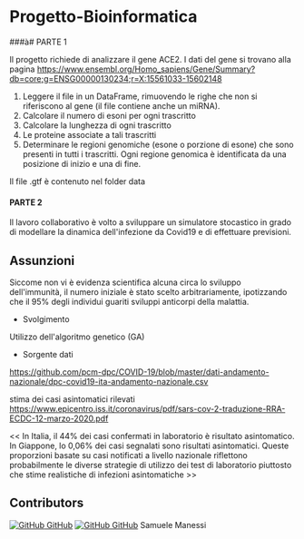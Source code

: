 # Progetto-Bioinformatica


###à# PARTE 1

Il progetto richiede di analizzare il gene ACE2. I dati del gene si trovano alla pagina https://www.ensembl.org/Homo_sapiens/Gene/Summary?db=core;g=ENSG00000130234;r=X:15561033-15602148 

1. Leggere il file in un DataFrame, rimuovendo le righe che non si riferiscono al gene (il file contiene anche un miRNA).
2. Calcolare il numero di esoni per ogni trascritto
3. Calcolare la lunghezza di ogni trascritto
4. Le proteine associate a tali trascritti
5. Determinare le regioni genomiche (esone o porzione di esone) che sono presenti in tutti i trascritti. Ogni regione genomica è identificata da una posizione di inizio e una di fine.

Il file .gtf è contenuto nel folder data 


#### PARTE 2 

Il lavoro collaborativo è volto a sviluppare un simulatore stocastico in grado di modellare la dinamica dell'infezione da Covid19 e di effettuare previsioni.

## Assunzioni
Siccome non vi è evidenza scientifica alcuna circa lo sviluppo dell'immunità, il numero iniziale è stato scelto arbitrariamente, ipotizzando che il 95% degli individui guariti sviluppi anticorpi della malattia.

- Svolgimento 

Utilizzo dell'algoritmo genetico (GA)

- Sorgente dati 

https://github.com/pcm-dpc/COVID-19/blob/master/dati-andamento-nazionale/dpc-covid19-ita-andamento-nazionale.csv

stima dei casi asintomatici rilevati
https://www.epicentro.iss.it/coronavirus/pdf/sars-cov-2-traduzione-RRA-ECDC-12-marzo-2020.pdf

<< In Italia, il 44% dei casi confermati in laboratorio è risultato asintomatico. In Giappone, lo 0,06% dei casi segnalati sono risultati asintomatici. Queste proporzioni basate su casi notificati a livello nazionale riflettono probabilmente le diverse strategie di utilizzo dei test di laboratorio piuttosto che stime realistiche di infezioni asintomatiche >>


## Contributors 
[![GitHub](https://i.stack.imgur.com/tskMh.png) GitHub](https://github.com/fratalar/)
[![GitHub](https://i.stack.imgur.com/tskMh.png) GitHub](https://github.com/LorenzoMauri)
Samuele Manessi

